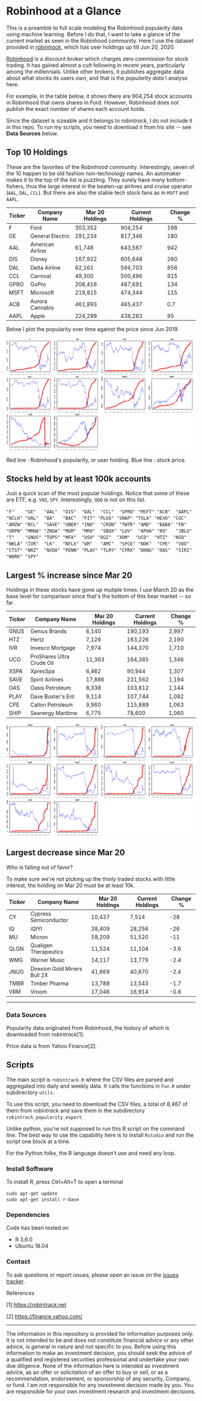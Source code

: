# Robinhood at a Glance

This is a preamble to full scale modeling the Robinhood popularity data using machine learning. Before I do that, I want to 
take a glance of the current market as seen in the Robinhood community. Here I use the dataset provided in [*robintrack*](https://robintrack.net), 
which has user holdings up till Jun 20, 2020. 

[Robinhood](https://robinhood.com) is a discount broker which charges zero commission for stock trading. It has gained almost a cult following in
recent years, particularly among the millennials. Unlike other brokers, it publishes aggregate data about what stocks its
users own, and that is the *popularity data* I analyse here. 

For example, in the table below, it shows there are 904,254 stock accounts in Robinhood 
that owns shares in Ford. However, Robinhood does not publish the exact number of shares each account holds. 

Since the dataset is sizeable and it belongs to *robintrack*, I do not include it in this repo. 
To run my scripts, you need to download it from his site -- see __Data Sources__ below.

## Top 10 Holdings
These are the favorites of the Robinhood community. Interestingly, seven of the 10 happen to be old fashion non-technology names. An automaker makes it to the top of the list is puzzling. They surely have many bottom-fishers, thus the large interest in the beaten-up airlines and cruise operator (`AAL`, `DAL`, `CCL`). But there are also the stable tech stock fans as in `MSFT`  and `AAPL`.


| Ticker    |  Company Name   | Mar 20 Holdings | Current Holdings | Change % |
| -----------|--------|---------|---------|------|
|    F  |  Ford | 303,352  |  904,254 |  198  |
|   GE  |  General Electric |291,234  |  817,346 | 180  |
|     AAL |  American Airline  |61,748  |  643,567 | 942 |
|  DIS  | Disney |167,922  |  605,648 | 260  |
|  DAL  |   Delta Airline | 62,161  |  594,703 | 856 |
|  CCL  |  Carnival | 49,300  |  500,496 | 915 |
| GPRO  | GoPro |208,416  |  487,691 | 134|
| MSFT  |  Microsoft |219,815  |  474,344 | 115 |
|    ACB  | Aurora Cannabis |461,893  |  465,437 | 0.7|
|   AAPL  |  Apple |224,299  |  438,283 | 95 |

Below I plot the popularity over time against the price since Jun 2019. 

![top_ten](plots/Top_10.png)

Red line : Robinhood's popularity, or user holding. Blue line : stock price.


## Stocks held by at least 100k accounts
Just a quick scan of the most popular holdings. Notice that some of these are ETF, e.g. `VOO`, `SPY`. Interestingly, `QQQ` is not on this list.

`"F"    "GE"   "AAL"  "DIS"  "DAL"  "CCL"  "GPRO" "MSFT" "ACB"  "AAPL" "NCLH" "UAL"  "BA"   "BAC"  "FIT"
"PLUG" "SNAP" "TSLA" "HEXO" "CGC"  "AMZN" "RCL"  "SAVE" "UBER" "INO"  "CRON" "TWTR" "AMD"  "BABA" "FB" "GRPN" "MRNA" "ZNGA"
"MGM"  "MRO"  "SBUX" "LUV"  "APHA" "KO"   "JBLU" "T"    "GNUS" "TOPS" "MFA"  "USO" "OGI"  "XOM"  "UCO"  "HTZ"  "NIO"  "NKLA" "IVR"  "LK"   "NFLX" "GM"   "AMC"  "SPCE" "NOK"  "CPE"  "VOO" "CTST" "NRZ"  "NVDA" "PENN" "PLAY" "TLRY" "CPRX" "DKNG" "OAS"  "SIRI" "WORK" "SPY"` 


## Largest % increase since Mar 20
Holdings in these stocks have gone up mutiple times. I use March 20 as the base level for comparison since that's the bottom of this bear market -- so far. 

    
| Ticker    |  Company Name   | Mar 20 Holdings | Current Holdings | Change % |
| -----------|--------|---------|---------|------|
| GNUS   | Genius Brands |  6,140 |   190,193  | 2,997 |
|  HTZ   | Hertz|  7,126 |   163,226|  2,190|
|  IVR   | Invesco Mortgage|  7,974  |  144,370 |  1,710|
|  UCO  |ProShares Ultra Crude Oil|  11,363  |  164,385 |  1,346|
| XSPA  |XpresSpa |   6,462  |   90,944 |  1,307|
| SAVE  |Spirit Airlines|  17,886  |  231,562 |  1,194|
|  OAS  |Oasis Petroleum|   8,338  |  103,812 |  1,144|
| PLAY  |Dave Buster's Ent|   9,114  |  107,744 |  1,082|
|  CPE  |Callon Petroleum|   9,960  |  115,889 |  1,063|
| SHIP  |Seanergy Maritime|   6,775  |   78,600 |  1,060|


![top_ten](plots/Largest_incr.png)



## Largest decrease since Mar 20
Who is falling out of favor? 

To make sure we're not picking up the thinly traded stocks with little interest, the holding on Mar 20 must be at least 10k. 


| Ticker    |  Company Name   | Mar 20 Holdings | Current Holdings | Change % |
| -----------|--------|---------|---------|------|
|   CY  |Cypress Semiconductor |   10,437 |     7,514|  -28 |
|   IQ  |iQIYI|   38,409 |     28,256| -26 |
|   MU |Micron|    58,209|     51,520| -11|
| QLGN  |Qualigen Therapeutics|   11,524|     11,104|  -3.6|
|  WMG  |Warner Music|   14,117|     13,779|  -2.4|
| JNUG  |Direxion Gold Miners Bull 2X|   41,869|  40,870|  -2.4|
| TMBR  |Timber Pharma|   13,788|     13,543|  -1.7|
|  VRM   |Vroom|  17,046|     16,914|  -0.8|


-----
 
### Data Sources
Popularity data originated from Robinhood, the history of which is downloaded from *robintrack*[1]. 

Price data is from Yahoo Finance[2].

## Scripts
The main script is `robintrack.R` where the CSV files are parsed and aggregated into daily and weekly data. It calls the functions in `Fun.R` under subdirectory `utils`.

To use this script, you need to download the CSV files, a total of 8,467 of them from *robintrack* and save them in the subdirectory `robintrack_popularity_export`. 

Unlike python, you're not supposed to run this R script on the command line. The best way to use the capability here is to install `Rstudio` and run the script one block at a time.

For the Python folks, the R language doesn't use and need any loop. 


### Install Software
To install R, press Ctrl+Alt+T to open a terminal

    sudo apt-get update 
    sudo apt-get install r-base

### Dependencies
Code has been tested on 
* R 3.6.0
* Ubuntu 18.04 


### Contact
To ask questions or report issues, please open an issue on the [issues tracker](https://github.com/htso/Robinhood_at_a_glance/issues).


References

[1] https://robintrack.net

[2] https://finance.yahoo.com/

-----

The information in this repository is provided for information purposes only. It is not intended to be and does not
constitute financial advice or any other advice, is general in nature and not specific to you. Before using this
information to make an investment decision, you should seek the advice of a qualified and registered securities
professional and undertake your own due diligence. None of the information here is intended as investment advice,
as an offer or solicitation of an offer to buy or sell, or as a recommendation, endorsement, or sponsorship of any
security, Company, or fund. I am not responsible for any investment decision made by you. You are responsible for
your own investment research and investment decisions.


